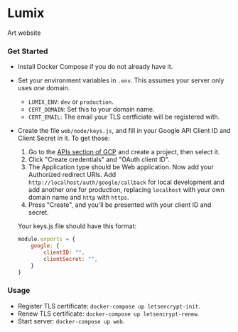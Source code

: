 # Lumix
Art website

### Get Started
- Install Docker Compose if you do not already have it.
- Set your environment variables in `.env`. This assumes your server only uses *one* domain.
    - `LUMIX_ENV`: `dev` or `production`.
    - `CERT_DOMAIN`: Set this to your domain name.
    - `CERT_EMAIL`: The email your TLS certficiate will be registered with.
- Create the file `web/node/keys.js`, and fill in your Google API Client ID and Client Secret in it. To get those:
    1. Go to the [APIs section of GCP](https://console.cloud.google.com/apis/credentials) and create a project, then select it.
    2. Click "Create credentials" and "OAuth client ID".
    3. The Application type should be Web application. Now add your Authorized redirect URIs. Add `http://localhost/auth/google/callback` for local development and add another one for production, replacing `localhost` with your own domain name and `http` with `https`.
    4. Press "Create", and you'll be presented with your client ID and secret.

    Your keys.js file should have this format:
    ```javascript
    module.exports = {
        google: {
            clientID: "",
            clientSecret: "",
        }
    }
    ```

### Usage
- Register TLS certificate: `docker-compose up letsencrypt-init`.
- Renew TLS certificate: `docker-compose up letsencrypt-renew`.
- Start server: `docker-compose up web`.
